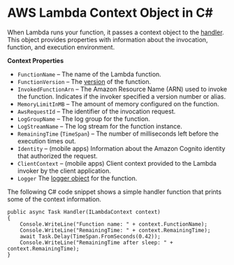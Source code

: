 # AWS Lambda Context Object in C\#<a name="dotnet-context-object"></a>

When Lambda runs your function, it passes a context object to the [handler](dotnet-programming-model-handler-types.md)\. This object provides properties with information about the invocation, function, and execution environment\.

**Context Properties**
+ `FunctionName` – The name of the Lambda function\.
+ `FunctionVersion` – The [version](versioning-aliases.md) of the function\.
+ `InvokedFunctionArn` – The Amazon Resource Name \(ARN\) used to invoke the function\. Indicates if the invoker specified a version number or alias\.
+ `MemoryLimitInMB` – The amount of memory configured on the function\.
+ `AwsRequestId` – The identifier of the invocation request\.
+ `LogGroupName` – The log group for the function\.
+ `LogStreamName` – The log stream for the function instance\.
+ `RemainingTime` \(`TimeSpan`\) – The number of milliseconds left before the execution times out\.
+ `Identity` – \(mobile apps\) Information about the Amazon Cognito identity that authorized the request\.
+ `ClientContext` – \(mobile apps\) Client context provided to the Lambda invoker by the client application\.
+ `Logger` The [logger object](dotnet-logging.md) for the function\.

 The following C\# code snippet shows a simple handler function that prints some of the context information\. 

```
public async Task Handler(ILambdaContext context)
{
    Console.WriteLine("Function name: " + context.FunctionName);
    Console.WriteLine("RemainingTime: " + context.RemainingTime);
    await Task.Delay(TimeSpan.FromSeconds(0.42));
    Console.WriteLine("RemainingTime after sleep: " + context.RemainingTime);
}
```